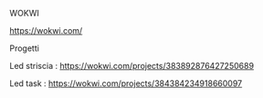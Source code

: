  WOKWI

<https://wokwi.com/>

 Progetti

Led striscia  : <https://wokwi.com/projects/383892876427250689>  

Led task  : <https://wokwi.com/projects/384384234918660097>
